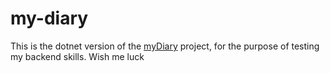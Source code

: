 # my-diary
This is the dotnet version of the [myDiary](https://github.com/devKiratu/myDiary) project, for the purpose of testing my backend skills.
Wish me luck 
